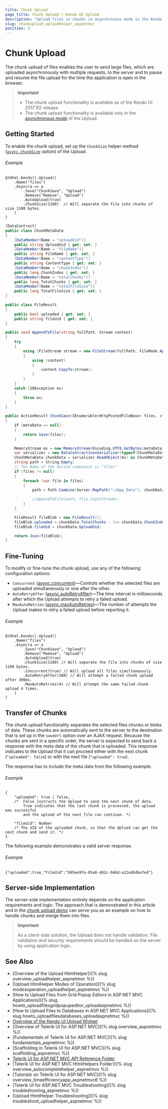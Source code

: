 ```yaml
---
title: Chunk Upload
page_title: Chunk Upload | Kendo UI Upload
description: "Upload files in chunks in asynchronous mode in the Kendo UI Upload widget."
slug: chunkupload_uploadhelper_aspnetmvc
position: 3
---
```


# Chunk Upload

The chunk upload of files enables the user to send large files, which are uploaded asynchronously with multiple requests, to the server and to pause and resume the file upload for the time the application is open in the browser.

> **Important**
> * The chunk upload functionality is available as of the Kendo UI 2017 R2 release.
> * The chunk upload functionality is available only in the [asynchronous mode](http://docs.telerik.com/kendo-ui/controls/editors/upload/modes.html#asynchronous-mode) of the Upload.

## Getting Started

To enable the chunk upload, set up the `ChunkSize` helper method ([`async.chunkSize`](http://docs.telerik.com/kendo-ui/api/javascript/ui/upload#configuration-async.chunkSize) option) of the Upload.

###### Example

```razor
@(Html.Kendo().Upload()
    .Name("files")
    .Async(a => a
        .Save("ChunkSave", "Upload")
        .Remove("Remove", "Upload")
        .AutoUpload(true)
        .ChunkSize(1100)  // Will separate the file into chunks of size 1100 bytes.
    )
)
```

```cs
[DataContract]
public class ChunkMetaData
{
    [DataMember(Name = "uploadUid")]
    public string UploadUid { get; set; }
    [DataMember(Name = "fileName")]
    public string FileName { get; set; }
    [DataMember(Name = "contentType")]
    public string ContentType { get; set; }
    [DataMember(Name = "chunkIndex")]
    public long ChunkIndex { get; set; }
    [DataMember(Name = "totalChunks")]
    public long TotalChunks { get; set; }
    [DataMember(Name = "totalFileSize")]
    public long TotalFileSize { get; set; }
}

public class FileResult
{
    public bool uploaded { get; set; }
    public string fileUid { get; set; }
}

public void AppendToFile(string fullPath, Stream content)
{
    try
    {
        using (FileStream stream = new FileStream(fullPath, FileMode.Append, FileAccess.Write, FileShare.ReadWrite))
        {
            using (content)
            {
                content.CopyTo(stream);
            }
        }
    }
    catch (IOException ex)
    {
        throw ex;
    }
}

public ActionResult ChunkSave(IEnumerable<HttpPostedFileBase> files, string metaData)
{
    if (metaData == null)
    {
        return Save(files);
    }

    MemoryStream ms = new MemoryStream(Encoding.UTF8.GetBytes(metaData));
    var serializer = new DataContractJsonSerializer(typeof(ChunkMetaData));
    ChunkMetaData chunkData = serializer.ReadObject(ms) as ChunkMetaData;
    string path = String.Empty;
    // The Name of the Upload component is "files"
    if (files != null)
    {
        foreach (var file in files)
        {
            path = Path.Combine(Server.MapPath("~/App_Data"), chunkData.FileName);

            //AppendToFile(path, file.InputStream);
        }
    }

    FileResult fileBlob = new FileResult();
    fileBlob.uploaded = chunkData.TotalChunks - 1<= chunkData.ChunkIndex;
    fileBlob.fileUid = chunkData.UploadUid;

    return Json(fileBlob);
}
```

## Fine-Tuning

To modify or fine-tune the chunk upload, use any of the following configuration options:

* `Concurrent` ([async.concurrent](http://docs.telerik.com/kendo-ui/api/javascript/ui/upload#configuration-async.concurrent))&mdash;Controls whether the selected files are uploaded simultaneously or one after the other.
* `AutoRetryAfter` ([async.autoRetryAfter](http://docs.telerik.com/kendo-ui/api/javascript/ui/upload#configuration-async.autoRetryAfter))&mdash;The time interval in milliseconds after which the Upload attempts to retry a failed upload.
* `MaxAutoRetries` ([async.maxAutoRetries](http://docs.telerik.com/kendo-ui/api/javascript/ui/upload#configuration-async.maxAutoRetries))&mdash;The number of attempts the Upload makes to retry a failed upload before reporting it.

###### Example

```Razor
@(Html.Kendo().Upload()
    .Name("files")
    .Async(a => a
        .Save("ChunkSave", "Upload")
        .Remove("Remove", "Upload")
        .AutoUpload(true)
        .ChunkSize(1100) // Will separate the file into chunks of size 1100 bytes.
        .Concurrent(true) // Will upload all files simultaneously.
        .AutoRetryAfter(300) // Will attempt a failed chunk upload after 300ms.
        .MaxAutoRetries(4) // Will attempt the same failed chunk upload 4 times.
    )
)
```

## Transfer of Chunks

The chunk upload functionality separates the selected files chunks or blobs of data. These chunks are automatically sent to the server to the destination that is set up in the `saveUrl` option over an AJAX request. Because the chunks are sent in a specific order, the server is expected to send back a response with the meta data of the chunk that is uploaded. This response indicates to the Upload that it can proceed either with the next chunk (`"uploaded": false`) or with the next file (`"uploaded": true`).

The response has to include the meta data from the following example.

###### Example

    {
        "uploaded": true | false,
        /*  False instructs the Upload to send the next chunk of data.
            True indicates that the last chunk is processed, the upload was successful
            and the upload of the next file can continue. */

        "fileUid": Number
        /* The UID of the uploaded chunk, so that the Upload can get the next chunk and send it. */
    }

The following example demonstrates a valid server response.

###### Example

    {"uploaded":true,"fileUid":"b95ee9fa-85e8-482c-946d-a12ed6dbefed"}

## Server-side Implementation

The server-side implementation entirely depends on the application requirements and logic. The approach that is demonstrated in this article and in the [chunk upload demo](http://demos.telerik.com/aspnet-mvc/upload/chunkupload) can serve you as an example on how to handle chunks and merge them into files.

> **Important**
>
> As a client-side solution, the Upload does not handle validation. File validation and security requirements should be handled on the server by using application logic.

## See Also

* [Overview of the Upload HtmlHelper]({% slug overview_uploadhelper_aspnetmvc %})
* [Upload HtmlHelper Modes of Operation]({% slug modesoperation_uploadhelper_aspnetmvc %})
* [How to Upload Files from Grid Popup Editors in ASP.NET MVC Applications]({% slug howto_uploadfilesgridpopupeditor_uploadaspnetmvc %})
* [How to Upload Files to Databases in ASP.NET MVC Applications]({% slug howto_uploadfilesdatabases_uploadaspnetmvc %})
* [Overview of the Kendo UI Upload Widget](http://docs.telerik.com/kendo-ui/controls/editors/upload/overview)
* [Overview of Telerik UI for ASP.NET MVC]({% slug overview_aspnetmvc %})
* [Fundamentals of Telerik UI for ASP.NET MVC]({% slug fundamentals_aspnetmvc %})
* [Scaffolding in Telerik UI for ASP.NET MVC]({% slug scaffolding_aspnetmvc %})
* [Telerik UI for ASP.NET MVC API Reference Folder](http://docs.telerik.com/aspnet-mvc/api/Kendo.Mvc/AggregateFunction)
* [Telerik UI for ASP.NET MVC HtmlHelpers Folder]({% slug overview_autocompletehelper_aspnetmvc %})
* [Tutorials on Telerik UI for ASP.NET MVC]({% slug overview_timeefficiencyapp_aspnetmvc6 %})
* [Telerik UI for ASP.NET MVC Troubleshooting]({% slug troubleshooting_aspnetmvc %})
* [Upload HtmlHelper Troubleshooting]({% slug troubleshoot_uploadhelper_aspnetmvc %})

